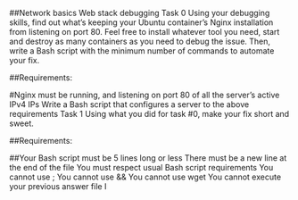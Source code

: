 ##Network basics Web stack debugging Task 0 Using your debugging skills, find out what’s keeping your Ubuntu container’s Nginx installation from listening on port 80. Feel free to install whatever tool you need, start and destroy as many containers as you need to debug the issue. Then, write a Bash script with the minimum number of commands to automate your fix.

##Requirements:

#Nginx must be running, and listening on port 80 of all the server’s active IPv4 IPs Write a Bash script that configures a server to the above requirements Task 1 Using what you did for task #0, make your fix short and sweet.

##Requirements:

##Your Bash script must be 5 lines long or less There must be a new line at the end of the file You must respect usual Bash script requirements You cannot use ; You cannot use && You cannot use wget You cannot execute your previous answer file I
